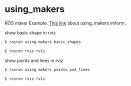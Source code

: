 # using_makers
ROS maker Example.
[This link](http://wiki.ros.org/rviz/DisplayTypes/Marker) about using_makers imform.

show basic shape in rviz
``` bash
$ rosrun using makers basic_shapes
```
``` bash
$ rosrun rviz rviz
```

show points and lines in rviz
``` bash
$ rosrun using makers points_and_lines
```
``` bash
$ rosrun rviz rviz
```
